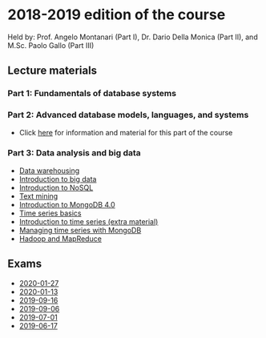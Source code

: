 # 2018-2019 edition of the course

Held by: Prof. Angelo Montanari (Part I), Dr. Dario Della Monica (Part II), and M.Sc. Paolo Gallo (Part III)

## Lecture materials

### Part 1: Fundamentals of database systems

### Part 2: Advanced database models, languages, and systems
* Click [here](https://users.dimi.uniud.it/~dario.dellamonica/teaching/19_Data_Management_for_Big_Data/19_Data_Management_for_Big_Data.php) for information and material for this part of the course

### Part 3: Data analysis and big data
* [Data warehousing](https://github.com/dslab-uniud/teaching/blob/main/courses/Data%20Management%20for%20Big%20Data/2018-2019/Data_Warehousing.zip)
* [Introduction to big data](https://github.com/dslab-uniud/teaching/blob/main/courses/Data%20Management%20for%20Big%20Data/2018-2019/Introduction_to_Big_Data.zip)
* [Introduction to NoSQL](https://github.com/dslab-uniud/teaching/blob/main/courses/Data%20Management%20for%20Big%20Data/2018-2019/Introduction_To_NoSQL.zip)
* [Text mining](https://github.com/dslab-uniud/teaching/blob/main/courses/Data%20Management%20for%20Big%20Data/2018-2019/Text_Mining.zip)
* [Introduction to MongoDB 4.0](https://github.com/dslab-uniud/teaching/blob/main/courses/Data%20Management%20for%20Big%20Data/2018-2019/Introduction_to_MongoDB.zip)
* [Time series basics](https://github.com/dslab-uniud/teaching/blob/main/courses/Data%20Management%20for%20Big%20Data/2018-2019/Time_Series_Basics.zip)
* [Introduction to time series (extra material)](https://github.com/dslab-uniud/teaching/blob/main/courses/Data%20Management%20for%20Big%20Data/2018-2019/Time_Series_Extra_Material.pdf)
* [Managing time series with MongoDB](https://github.com/dslab-uniud/teaching/blob/main/courses/Data%20Management%20for%20Big%20Data/2018-2019/Time_Series_with_MongoDB.zip)
* [Hadoop and MapReduce](https://github.com/dslab-uniud/teaching/blob/main/courses/Data%20Management%20for%20Big%20Data/2018-2019/Hadoop_and_MapReduce.zip)

## Exams

* [2020-01-27](https://github.com/dslab-uniud/teaching/blob/main/courses/Data%20Management%20for%20Big%20Data/2018-2019/20_01_27_test_II_appello_invernale.pdf)
* [2020-01-13](https://github.com/dslab-uniud/teaching/blob/main/courses/Data%20Management%20for%20Big%20Data/2018-2019/20_01_13_test_I_appello_invernale.pdf)
* [2019-09-16](https://github.com/dslab-uniud/teaching/blob/main/courses/Data%20Management%20for%20Big%20Data/2018-2019/19_09_16_test_II_appello_autunnale.pdf)
* [2019-09-06](https://github.com/dslab-uniud/teaching/blob/main/courses/Data%20Management%20for%20Big%20Data/2018-2019/19_09_06_test_I_appello_autunnale.pdf)
* [2019-07-01](https://github.com/dslab-uniud/teaching/blob/main/courses/Data%20Management%20for%20Big%20Data/2018-2019/19_07_01_test_II_appello_estivo.pdf)
* [2019-06-17](https://github.com/dslab-uniud/teaching/blob/main/courses/Data%20Management%20for%20Big%20Data/2018-2019/19_06_17_test_I_appello_estivo.pdf)
